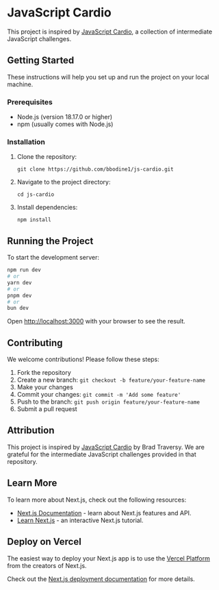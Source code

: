 # JavaScript Cardio

This project is inspired by [JavaScript Cardio](https://github.com/bradtraversy/javascript_cardio), a collection of intermediate JavaScript challenges.

## Getting Started

These instructions will help you set up and run the project on your local machine.

### Prerequisites

- Node.js (version 18.17.0 or higher)
- npm (usually comes with Node.js)

### Installation

1. Clone the repository:

   ```
   git clone https://github.com/bbodine1/js-cardio.git
   ```

2. Navigate to the project directory:

   ```
   cd js-cardio
   ```

3. Install dependencies:
   ```
   npm install
   ```

## Running the Project

To start the development server:

```bash
npm run dev
# or
yarn dev
# or
pnpm dev
# or
bun dev
```

Open [http://localhost:3000](http://localhost:3000) with your browser to see the result.

## Contributing

We welcome contributions! Please follow these steps:

1. Fork the repository
2. Create a new branch: `git checkout -b feature/your-feature-name`
3. Make your changes
4. Commit your changes: `git commit -m 'Add some feature'`
5. Push to the branch: `git push origin feature/your-feature-name`
6. Submit a pull request

## Attribution

This project is inspired by [JavaScript Cardio](https://github.com/bradtraversy/javascript_cardio) by Brad Traversy. We are grateful for the intermediate JavaScript challenges provided in that repository.

## Learn More

To learn more about Next.js, check out the following resources:

- [Next.js Documentation](https://nextjs.org/docs) - learn about Next.js features and API.
- [Learn Next.js](https://nextjs.org/learn) - an interactive Next.js tutorial.

## Deploy on Vercel

The easiest way to deploy your Next.js app is to use the [Vercel Platform](https://vercel.com/new?utm_medium=default-template&filter=next.js&utm_source=create-next-app&utm_campaign=create-next-app-readme) from the creators of Next.js.

Check out the [Next.js deployment documentation](https://nextjs.org/docs/deployment) for more details.

